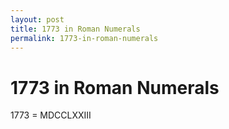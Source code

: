 ```yaml
---
layout: post
title: 1773 in Roman Numerals
permalink: 1773-in-roman-numerals
---
```


# 1773 in Roman Numerals

1773 = MDCCLXXIII
